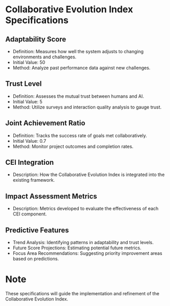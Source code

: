 # Collaborative Evolution Index Specifications

## Adaptability Score
- Definition: Measures how well the system adjusts to changing environments and challenges.
- Initial Value: 50
- Method: Analyze past performance data against new challenges.

## Trust Level
- Definition: Assesses the mutual trust between humans and AI.
- Initial Value: 5
- Method: Utilize surveys and interaction quality analysis to gauge trust.

## Joint Achievement Ratio
- Definition: Tracks the success rate of goals met collaboratively.
- Initial Value: 0.7
- Method: Monitor project outcomes and completion rates.

## CEI Integration
- Description: How the Collaborative Evolution Index is integrated into the existing framework.

## Impact Assessment Metrics
- Description: Metrics developed to evaluate the effectiveness of each CEI component.

## Predictive Features
- Trend Analysis: Identifying patterns in adaptability and trust levels.
- Future Score Projections: Estimating potential future metrics.
- Focus Area Recommendations: Suggesting priority improvement areas based on predictions.

# Note
These specifications will guide the implementation and refinement of the Collaborative Evolution Index.